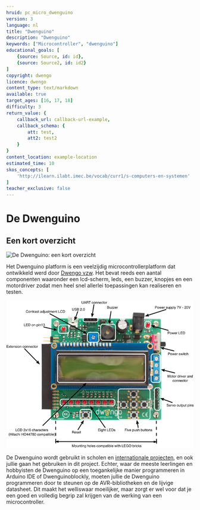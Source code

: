 ```yaml
---
hruid: pc_micro_dwenguino
version: 3
language: nl
title: "Dwenguino"
description: "Dwenguino"
keywords: ["Microcontroller", "dwenguino"]
educational_goals: [
    {source: Source, id: id}, 
    {source: Source2, id: id2}
]
copyright: dwengo
licence: dwengo
content_type: text/markdown
available: true
target_ages: [16, 17, 18]
difficulty: 3
return_value: {
    callback_url: callback-url-example,
    callback_schema: {
        att: test,
        att2: test2
    }
}
content_location: example-location
estimated_time: 10
skos_concepts: [
    'http://ilearn.ilabt.imec.be/vocab/curr1/s-computers-en-systemen'
]
teacher_exclusive: false
---
```

# De Dwenguino

## Een kort overzicht

![](@youtube/https://www.youtube.com/embed/LQ4E649KPFc "De Dwenguino: een kort overzicht")

Het Dwenguino platform is een veelzijdig microcontrollerplatform dat ontwikkeld werd door [Dwengo vzw](https://www.dwengo.org "dwengo website"). Het bevat reeds een aantal componenten waaronder een lcd-scherm, leds, een buzzer, knopjes en een motordriver zodat men heel snel allerlei toepassingen kan realiseren en testen.

![Microcontroller](embed/microcontroller2.png "Microcontroller")

De Dwenguino wordt gebruikt in scholen en [internationale projecten](dwengo.org/projects "Internationale projecten"), en ook jullie gaan het gebruiken in dit project. Echter, waar de meeste leerlingen en hobbyisten de Dwenguino op een toegankelijke manier programmeren in Arduino IDE of Dwenguinoblockly, moeten jullie de Dwenguino programmeren door te steunen op de AVR-bibliotheken en de lijvige datasheet. Dit maakt het welliswaar moeilijker, maar zorgt er wel voor dat je een goed en volledig begrip zal krijgen van de werking van een microcontroller.
